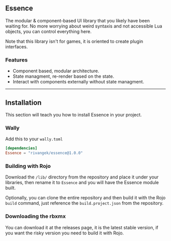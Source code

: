 ## Essence

The modular & component-based UI library that you likely have been waiting for. No more worrying about weird syntaxis and not accessible Lua objects, you can control everything here.

Note that this library isn't for games, it is oriented to create plugin interfaces.

### **Features**

* Component based, modular architecture.
* State managment, re-render based on the state.
* Interact with components externally without state managment.

---

## Installation

This section will teach you how to install Essence in your project.

### Wally
Add this to your `wally.toml`
```toml
[dependencies]
Essence = "rivangek/essence@1.0.0"
```

### Building with Rojo

Download the `/lib/` directory from the repository and place it under your libraries, then rename it to `Essence` and you will have the Essence module built.

Optionally, you can clone the entire repository and then build it with the Rojo `build` command, just reference the `build.project.json` from the repository.

### Downloading the rbxmx

You can download it at the releases page, it is the latest stable version, if you want the risky version you need to build it with Rojo.